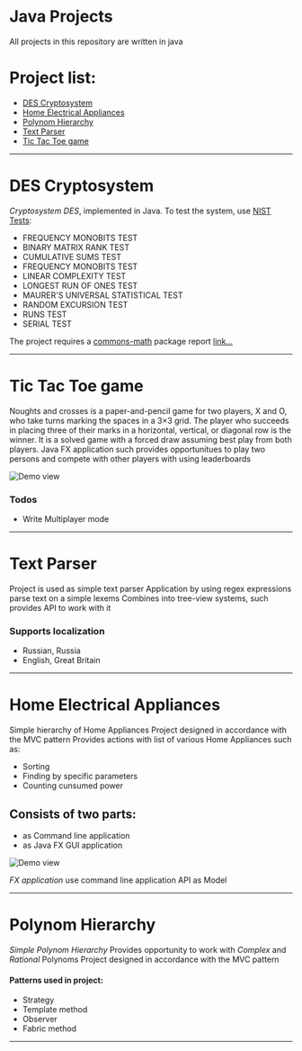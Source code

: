 # Java Projects
All projects in this repository are written in java

# Project list:
- [DES Cryptosystem](#DES_Cryptosystem_29)
- [Home Electrical Appliances](#)
- [Polynom Hierarchy](#)
- [Text Parser](#)
- [Tic Tac Toe game](#)
---
# DES Cryptosystem
*Cryptosystem DES*, implemented in Java.
To test the system, use [NIST Tests](https://csrc.nist.gov/Projects/Random-Bit-Generation/Documentation-and-Software):
- FREQUENCY MONOBITS TEST
- BINARY MATRIX RANK TEST
- CUMULATIVE SUMS TEST
- FREQUENCY MONOBITS TEST
- LINEAR COMPLEXITY TEST
- LONGEST RUN OF ONES TEST
- MAURER'S UNIVERSAL STATISTICAL TEST
- RANDOM EXCURSION TEST
- RUNS TEST
- SERIAL TEST
 
The project requires a [commons-math](https://commons.apache.org/proper/commons-math/download_math.cgi) package
report [link...]()

---

# Tic Tac Toe game
 Noughts and crosses is a paper-and-pencil game for two players, X and O, who take turns marking the spaces in a 3×3 grid. The player who succeeds in placing three of their marks in a horizontal, vertical, or diagonal row is the winner. It is a solved game with a forced draw assuming best play from both players.
 Java FX application such provides opportunitues to play two persons and compete with other players with using leaderboards
 
![](https://s3.tproger.ru/uploads/2019/11/github-profile-880x308.jpg "Demo view")

### Todos
 - Write Multiplayer mode

---

# Text Parser
Project is used as simple text parser
Application by using regex expressions parse text on a simple lexems
Combines into tree-view systems, such provides API to work with it

### Supports localization
* Russian, Russia
* English, Great Britain 

---

# Home Electrical Appliances
Simple hierarchy of Home Appliances
Project designed in accordance with the MVC pattern 
Provides actions with list of various Home Appliances such as: 
* Sorting
* Finding by specific parameters 
* Counting cunsumed power 
## Consists of two parts:
- as Command line application 
- as Java FX GUI application 

![](https://s3.tproger.ru/uploads/2019/11/github-profile-880x308.jpg "Demo view")

*FX application* use command line application API as Model 

--- 
# Polynom Hierarchy
*Simple Polynom Hierarchy*
Provides opportunity to work with *Complex* and *Rational* Polynoms
Project designed in accordance with the MVC pattern 
#### Patterns used in project:
* Strategy 
* Template method
* Observer
* Fabric method 

---




